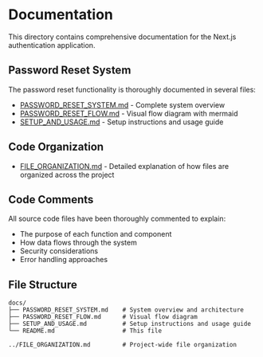 # Documentation

This directory contains comprehensive documentation for the Next.js authentication application.

## Password Reset System

The password reset functionality is thoroughly documented in several files:

- [PASSWORD_RESET_SYSTEM.md](PASSWORD_RESET_SYSTEM.md) - Complete system overview
- [PASSWORD_RESET_FLOW.md](PASSWORD_RESET_FLOW.md) - Visual flow diagram with mermaid
- [SETUP_AND_USAGE.md](SETUP_AND_USAGE.md) - Setup instructions and usage guide

## Code Organization

- [FILE_ORGANIZATION.md](../FILE_ORGANIZATION.md) - Detailed explanation of how files are organized across the project

## Code Comments

All source code files have been thoroughly commented to explain:

- The purpose of each function and component
- How data flows through the system
- Security considerations
- Error handling approaches

## File Structure

```
docs/
├── PASSWORD_RESET_SYSTEM.md    # System overview and architecture
├── PASSWORD_RESET_FLOW.md      # Visual flow diagram
├── SETUP_AND_USAGE.md          # Setup instructions and usage guide
└── README.md                   # This file

../FILE_ORGANIZATION.md         # Project-wide file organization
```